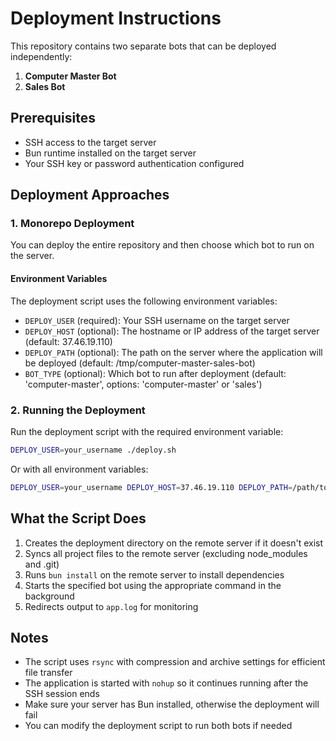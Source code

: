 # Deployment Instructions

This repository contains two separate bots that can be deployed independently:

1. **Computer Master Bot**
2. **Sales Bot**

## Prerequisites

- SSH access to the target server
- Bun runtime installed on the target server
- Your SSH key or password authentication configured

## Deployment Approaches

### 1. Monorepo Deployment

You can deploy the entire repository and then choose which bot to run on the server.

#### Environment Variables

The deployment script uses the following environment variables:

- `DEPLOY_USER` (required): Your SSH username on the target server
- `DEPLOY_HOST` (optional): The hostname or IP address of the target server (default: 37.46.19.110)
- `DEPLOY_PATH` (optional): The path on the server where the application will be deployed (default: /tmp/computer-master-sales-bot)
- `BOT_TYPE` (optional): Which bot to run after deployment (default: 'computer-master', options: 'computer-master' or 'sales')

### 2. Running the Deployment

Run the deployment script with the required environment variable:

```bash
DEPLOY_USER=your_username ./deploy.sh
```

Or with all environment variables:

```bash
DEPLOY_USER=your_username DEPLOY_HOST=37.46.19.110 DEPLOY_PATH=/path/to/deploy BOT_TYPE=sales ./deploy.sh
```

## What the Script Does

1. Creates the deployment directory on the remote server if it doesn't exist
2. Syncs all project files to the remote server (excluding node_modules and .git)
3. Runs `bun install` on the remote server to install dependencies
4. Starts the specified bot using the appropriate command in the background
5. Redirects output to `app.log` for monitoring

## Notes

- The script uses `rsync` with compression and archive settings for efficient file transfer
- The application is started with `nohup` so it continues running after the SSH session ends
- Make sure your server has Bun installed, otherwise the deployment will fail
- You can modify the deployment script to run both bots if needed
